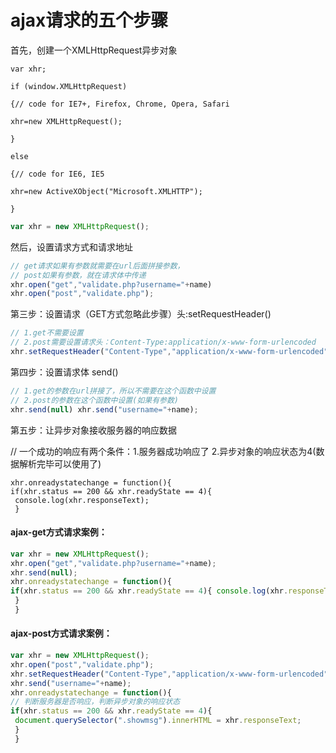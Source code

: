 # ajax请求的五个步骤

首先，创建一个XMLHttpRequest异步对象

`var xhr;`

`if (window.XMLHttpRequest)` 

 `{// code for IE7+, Firefox, Chrome, Opera, Safari`  

`xhr=new XMLHttpRequest();`  

`}`

 `else`  

`{// code for IE6, IE5`  

`xhr=new ActiveXObject("Microsoft.XMLHTTP");` 

 `}`

```javascript
var xhr = new XMLHttpRequest();
```

然后，设置请求方式和请求地址

```javascript
// get请求如果有参数就需要在url后面拼接参数，
// post如果有参数，就在请求体中传递 
xhr.open("get","validate.php?username="+name)
xhr.open("post","validate.php");
```

第三步：设置请求（GET方式忽略此步骤）头:setRequestHeader()

```javascript
// 1.get不需要设置
// 2.post需要设置请求头：Content-Type:application/x-www-form-urlencoded
xhr.setRequestHeader("Content-Type","application/x-www-form-urlencoded");
```

第四步：设置请求体 send()

```javascript
// 1.get的参数在url拼接了，所以不需要在这个函数中设置
// 2.post的参数在这个函数中设置(如果有参数)
xhr.send(null) xhr.send("username="+name);
```

第五步：让异步对象接收服务器的响应数据

// 一个成功的响应有两个条件：1.服务器成功响应了 2.异步对象的响应状态为4(数据解析完毕可以使用了)

```
xhr.onreadystatechange = function(){ 
if(xhr.status == 200 && xhr.readyState == 4){ 
 console.log(xhr.responseText);
 }
```

#### ajax-get方式请求案例：

```javascript
var xhr = new XMLHttpRequest();
xhr.open("get","validate.php?username="+name);
xhr.send(null);
xhr.onreadystatechange = function(){
if(xhr.status == 200 && xhr.readyState == 4){ console.log(xhr.responseText); document.querySelector(".showmsg").innerHTML = xhr.responseText;;
 }
 }
```

#### ajax-post方式请求案例：

```javascript
var xhr = new XMLHttpRequest();
xhr.open("post","validate.php");
xhr.setRequestHeader("Content-Type","application/x-www-form-urlencoded");
xhr.send("username="+name);
xhr.onreadystatechange = function(){
// 判断服务器是否响应，判断异步对象的响应状态
if(xhr.status == 200 && xhr.readyState == 4){
 document.querySelector(".showmsg").innerHTML = xhr.responseText;
 }
 }
```

